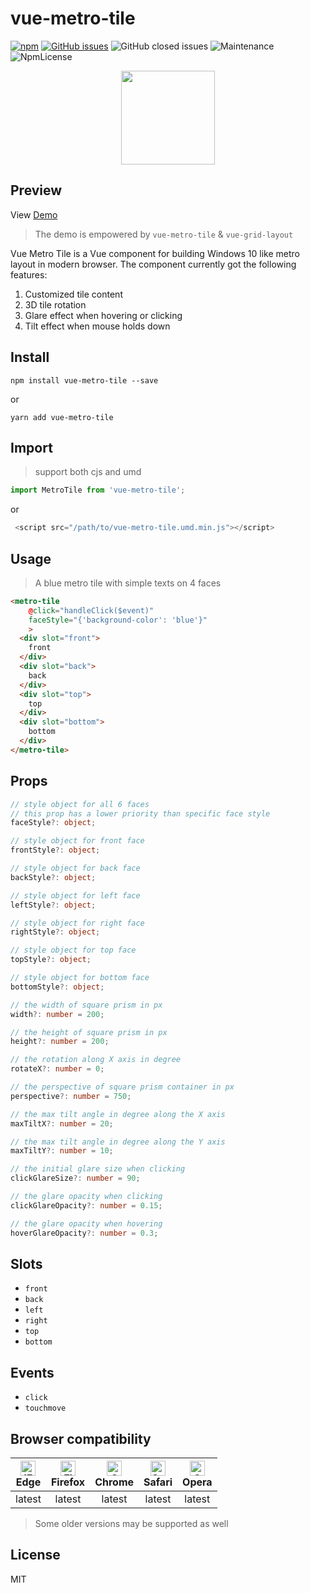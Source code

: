 
# vue-metro-tile

[![npm](https://img.shields.io/npm/v/vue-metro-tile.svg?style=flat-square)](https://www.npmjs.com/package/vue-metro-tile) [![GitHub issues](https://img.shields.io/github/issues/yuanfux/vue-metro-tile.svg?style=flat-square)](https://github.com/yuanfux/vue-metro-tile/issues) ![GitHub closed issues](https://img.shields.io/github/issues-closed/yuanfux/vue-metro-tile.svg?style=flat-square) ![Maintenance](https://img.shields.io/maintenance/yes/2019.svg?style=flat-square) ![NpmLicense](https://img.shields.io/npm/l/vue-metro-tile.svg?style=flat-square)

<p align="center">
  <img width="150" height="150" src="https://user-images.githubusercontent.com/6414178/45662644-3a441000-bb35-11e8-8e72-e6ed618a733d.png">
</p>

## Preview
View [Demo](https://yuanfux.github.io/vue-metro-tile/)
> The demo is empowered by `vue-metro-tile` & `vue-grid-layout`

Vue Metro Tile is a Vue component for building Windows 10 like metro layout in modern browser.
The component currently got the following features:
1. Customized tile content
2. 3D tile rotation
3. Glare effect when hovering or clicking
4. Tilt effect when mouse holds down

## Install
```
npm install vue-metro-tile --save
```
or
```
yarn add vue-metro-tile
```
## Import
> support both cjs and umd
```js
import MetroTile from 'vue-metro-tile';
```
or
```js
 <script src="/path/to/vue-metro-tile.umd.min.js"></script>
```


## Usage
>  A blue metro tile with simple texts on 4 faces
```html
<metro-tile
    @click="handleClick($event)" 
    faceStyle="{'background-color': 'blue'}"
    >
  <div slot="front">
    front
  </div>
  <div slot="back">
    back
  </div>
  <div slot="top">
    top
  </div>
  <div slot="bottom">
    bottom
  </div>
</metro-tile>
```


## Props

```typescript
// style object for all 6 faces
// this prop has a lower priority than specific face style
faceStyle?: object;

// style object for front face
frontStyle?: object;

// style object for back face
backStyle?: object;

// style object for left face
leftStyle?: object;

// style object for right face
rightStyle?: object;

// style object for top face
topStyle?: object;

// style object for bottom face
bottomStyle?: object;

// the width of square prism in px
width?: number = 200;

// the height of square prism in px
height?: number = 200;

// the rotation along X axis in degree
rotateX?: number = 0;

// the perspective of square prism container in px
perspective?: number = 750;

// the max tilt angle in degree along the X axis
maxTiltX?: number = 20;

// the max tilt angle in degree along the Y axis
maxTiltY?: number = 10;

// the initial glare size when clicking 
clickGlareSize?: number = 90;

// the glare opacity when clicking
clickGlareOpacity?: number = 0.15;

// the glare opacity when hovering
hoverGlareOpacity?: number = 0.3;

```

## Slots

 - `front`
 - `back`
 - `left`
 - `right`
 - `top`
 - `bottom`

##  Events

 - `click`
 - `touchmove`

## Browser compatibility

| <img src="https://raw.githubusercontent.com/alrra/browser-logos/master/src/edge/edge_48x48.png" alt="IE / Edge" width="24px" height="24px" /><br/>Edge | <img src="https://raw.githubusercontent.com/alrra/browser-logos/master/src/firefox/firefox_48x48.png" alt="Firefox" width="24px" height="24px" /><br/>Firefox | <img src="https://raw.githubusercontent.com/alrra/browser-logos/master/src/chrome/chrome_48x48.png" alt="Chrome" width="24px" height="24px" /><br/>Chrome | <img src="https://raw.githubusercontent.com/alrra/browser-logos/master/src/safari/safari_48x48.png" alt="Safari" width="24px" height="24px" /><br/>Safari | <img src="https://raw.githubusercontent.com/alrra/browser-logos/master/src/opera/opera_48x48.png" alt="Opera" width="24px" height="24px" /><br/>Opera |
| :----: | :----: | :----: | :----: | :----: |
| latest | latest | latest | latest | latest |
> Some older versions may be supported as well

## License
MIT
